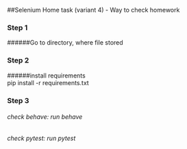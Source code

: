 ##Selenium Home task (variant 4) - Way to check homework
### Step 1 
######Go to directory, where file stored 
### Step 2 
######install requirements  
    pip install -r requirements.txt
### Step 3
###### check behave: run behave
###### check pytest: run pytest 